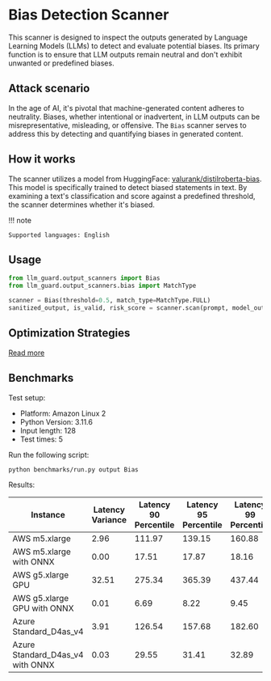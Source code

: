 # Bias Detection Scanner

This scanner is designed to inspect the outputs generated by Language Learning Models (LLMs) to detect and evaluate
potential biases. Its primary function is to ensure that LLM outputs remain neutral and don't exhibit unwanted or
predefined biases.

## Attack scenario

In the age of AI, it's pivotal that machine-generated content adheres to neutrality. Biases, whether intentional or
inadvertent, in LLM outputs can be misrepresentative, misleading, or offensive. The `Bias` scanner serves to address
this by detecting and quantifying biases in generated content.

## How it works

The scanner utilizes a model from
HuggingFace: [valurank/distilroberta-bias](https://huggingface.co/valurank/distilroberta-bias). This model is
specifically trained to detect biased statements in text. By examining a text's classification and score against a
predefined threshold, the scanner determines whether it's biased.

!!! note

    Supported languages: English

## Usage

```python
from llm_guard.output_scanners import Bias
from llm_guard.output_scanners.bias import MatchType

scanner = Bias(threshold=0.5, match_type=MatchType.FULL)
sanitized_output, is_valid, risk_score = scanner.scan(prompt, model_output)
```

## Optimization Strategies

[Read more](../usage/optimization.md)

## Benchmarks

Test setup:

- Platform: Amazon Linux 2
- Python Version: 3.11.6
- Input length: 128
- Test times: 5

Run the following script:

```sh
python benchmarks/run.py output Bias
```

Results:

| Instance                         | Latency Variance | Latency 90 Percentile | Latency 95 Percentile | Latency 99 Percentile | Average Latency (ms) | QPS      |
|----------------------------------|------------------|-----------------------|-----------------------|-----------------------|----------------------|----------|
| AWS m5.xlarge                    | 2.96             | 111.97                | 139.15                | 160.88                | 57.55                | 2224.21  |
| AWS m5.xlarge with ONNX          | 0.00             | 17.51                 | 17.87                 | 18.16                 | 16.77                | 7633.97  |
| AWS g5.xlarge GPU                | 32.51            | 275.34                | 365.39                | 437.44                | 94.85                | 1349.48  |
| AWS g5.xlarge GPU with ONNX      | 0.01             | 6.69                  | 8.22                  | 9.45                  | 3.59                 | 35633.81 |
| Azure Standard_D4as_v4           | 3.91             | 126.54                | 157.68                | 182.60                | 63.81                | 2006.08  |
| Azure Standard_D4as_v4 with ONNX | 0.03             | 29.55                 | 31.41                 | 32.89                 | 23.36                | 5479.92  |
